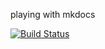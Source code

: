 playing with mkdocs

[![Build Status](https://travis-ci.org/pieterdavid/test-mkdocs.svg?branch=master)](https://travis-ci.org/pieterdavid/test-mkdocs)
